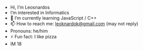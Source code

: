 -  Hi, I’m Leosnardos
-  I’m interested in Informatics
- 🌱 I’m currently learning JavaScript / C++
- 📫 How to reach me: leoknardok@gmail.com (may not reply)
- Pronouns: he/him
- ⚡ Fun fact: I like pizza
- IM 18
